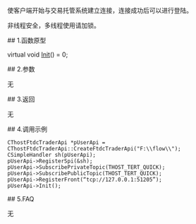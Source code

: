 <p>使客户端开始与交易托管系统建立连接，连接成功后可以进行登陆。</p>
<p>非线程安全，多线程使用请加锁。</p>
<span class="anchor" id="4afcd2b9-19f9-456d-bab4-822f8ea58cbf"></span>
## 1.函数原型
<p>virtual void <a href="../../../HQJK/CTHOSTFTDCMDAPI/INIT/">Init</a>() = 0;</p>
<span class="anchor" id="603c2dc3-d0a6-43c5-9747-bc182362abc1"></span>
## 2.参数
<p>无</p>
<span class="anchor" id="c89fdc4b-aa97-41df-a063-f3754927bd81"></span>
## 3.返回
<p>无</p>
<span class="anchor" id="3e3e0999-9191-4f01-97e4-30a0a16cfde4"></span>
## 4.调用示例
<pre><code>CThostFtdcTraderApi *pUserApi = CThostFtdcTraderApi::CreateFtdcTraderApi("F:\\flow\\");
CSimpleHandler sh(pUserApi);
pUserApi-&gt;RegisterSpi(&amp;sh);
pUserApi-&gt;SubscribePrivateTopic(THOST_TERT_QUICK);
pUserApi-&gt;SubscribePublicTopic(THOST_TERT_QUICK);
pUserApi-&gt;RegisterFront(“tcp://127.0.0.1:51205”);
pUserApi-&gt;Init();
</code></pre>
<span class="anchor" id="d08e3854-19d3-47d0-b79c-9eee59805890"></span>
## 5.FAQ
<p>无</p>
